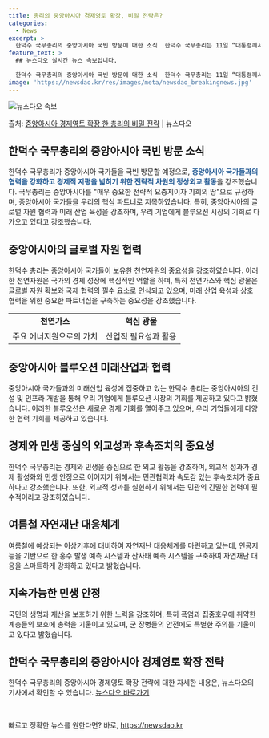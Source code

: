 ```yaml
---
title: 총리의 중앙아시아 경제영토 확장, 비밀 전략은?
categories:
  - News
excerpt: >
  한덕수 국무총리의 중앙아시아 국빈 방문에 대한 소식  한덕수 국무총리는 11일 “대통령께서 투르크메니스탄, …
feature_text: >
  ## 뉴스다오 실시간 뉴스 속보입니다.

  한덕수 국무총리의 중앙아시아 국빈 방문에 대한 소식  한덕수 국무총리는 11일 “대통령께서 투르크메니스탄, …
image: 'https://newsdao.kr/res/images/meta/newsdao_breakingnews.jpg'
---
```


![뉴스다오 속보](https://newsdao.kr/res/images/meta/newsdao_breakingnews.jpg)

<p>출처: <a href="https://newsdao.kr/4169" rel="dofollow">중앙아시아 경제영토 확장 한 총리의 비밀 전략</a> | 뉴스다오</p>

<h2 data-ke-size="size26">한덕수 국무총리의 중앙아시아 국빈 방문 소식</h2>
<p data-ke-size="size16">한덕수 국무총리가 중앙아시아 국가들을 국빈 방문할 예정으로, <b><span style="color: #1a5490;">중앙아시아 국가들과의 협력을 강화하고 경제적 지평을 넓히기 위한 전략적 차원의 정상외교 활동</span></b>을 강조했습니다. 국무총리는 중앙아시아를 "매우 중요한 전략적 요충지이자 기회의 땅"으로 규정하며, 중앙아시아 국가들을 우리의 핵심 파트너로 지목하였습니다. 특히, 중앙아시아의 글로벌 자원 협력과 미래 산업 육성을 강조하며, 우리 기업에게 블루오션 시장의 기회로 다가오고 있다고 강조했습니다.</p>

<h2 data-ke-size="size26">중앙아시아의 글로벌 자원 협력</h2>
<p data-ke-size="size16">한덕수 총리는 중앙아시아 국가들이 보유한 천연자원의 중요성을 강조하였습니다. 이러한 천연자원은 국가의 경제 성장에 핵심적인 역할을 하며, 특히 천연가스와 핵심 광물은 글로벌 자원 확보와 국제 협력의 필수 요소로 인식되고 있으며, 미래 산업 육성과 상호 협력을 위한 중요한 파트너십을 구축하는 중요성을 강조했습니다.</p>

<table>
    <tr>
        <td style="text-align: center; height: 17px;"><b>천연가스</b></td>
        <td style="text-align: center; height: 17px;"><b>핵심 광물</b></td>
    </tr>
    <tr>
        <td style="text-align: center; height: 17px;">주요 에너지원으로의 가치</td>
        <td style="text-align: center; height: 17px;">산업적 필요성과 활용</td>
    </tr>
</table>

<h2 data-ke-size="size26">중앙아시아 블루오션 미래산업과 협력</h2>
<p data-ke-size="size16">중앙아시아 국가들과의 미래산업 육성에 집중하고 있는 한덕수 총리는 중앙아시아의 건설 및 인프라 개발을 통해 우리 기업에게 블루오션 시장의 기회를 제공하고 있다고 밝혔습니다. 이러한 블루오션은 새로운 경제 기회를 열어주고 있으며, 우리 기업들에게 다양한 협력 기회를 제공하고 있습니다.</p>

<h2 data-ke-size="size26">경제와 민생 중심의 외교성과 후속조치의 중요성</h2>
<p data-ke-size="size16">한덕수 국무총리는 경제와 민생을 중심으로 한 외교 활동을 강조하며, 외교적 성과가 경제 활성화와 민생 안정으로 이어지기 위해서는 민관협력과 속도감 있는 후속조치가 중요하다고 강조했습니다. 또한, 외교적 성과를 실현하기 위해서는 민관의 긴밀한 협력이 필수적이라고 강조하였습니다.</p>

<h2 data-ke-size="size26">여름철 자연재난 대응체계</h2>
<p data-ke-size="size16">여름철에 예상되는 이상기후에 대비하여 자연재난 대응체계를 마련하고 있는데, 인공지능을 기반으로 한 홍수 발생 예측 시스템과 산사태 예측 시스템을 구축하여 자연재난 대응을 스마트하게 강화하고 있다고 밝혔습니다.</p>

<h2 data-ke-size="size26">지속가능한 민생 안정</h2>
<p data-ke-size="size16">국민의 생명과 재산을 보호하기 위한 노력을 강조하며, 특히 폭염과 집중호우에 취약한 계층들의 보호에 총력을 기울이고 있으며, 군 장병들의 안전에도 특별한 주의를 기울이고 있다고 밝혔습니다.</p>

<h2 data-ke-size="size26">한덕수 국무총리의 중앙아시아 경제영토 확장 전략</h2>
<p data-ke-size="size16">한덕수 국무총리의 중앙아시아 경제영토 확장 전략에 대한 자세한 내용은, 뉴스다오의 기사에서 확인할 수 있습니다. <a href="https://newsdao.kr/4169">뉴스다오 바로가기</a></p>
<p data-ke-size="size16">&nbsp;</p> 

빠르고 정확한 뉴스를 원한다면? 바로, <a href="https://newsdao.kr" rel="dofollow">https://newsdao.kr</a>


